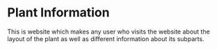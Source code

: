 # Plant Information
This is website which makes any user who visits the website about the layout of the plant as well as different information about its subparts.
